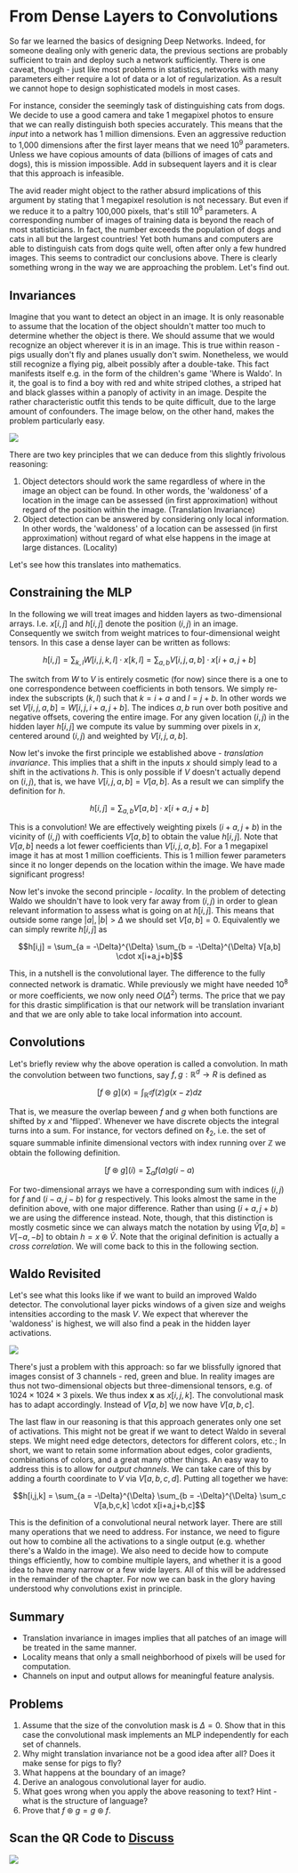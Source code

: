 # From Dense Layers to Convolutions

So far we learned the basics of designing Deep Networks. Indeed, for someone dealing only with generic data, the previous sections are probably sufficient to train and deploy such a network sufficiently. There is one caveat, though - just like most problems in statistics, networks with many parameters either require a lot of data or a lot of regularization. As a result we cannot hope to design sophisticated models in most cases.

For instance, consider the seemingly task of distinguishing cats from dogs. We decide to use a good camera and take 1 megapixel photos to ensure that we can really distinguish both species accurately. This means that the *input* into a network has 1 million dimensions. Even an aggressive reduction to 1,000 dimensions after the first layer means that we need $10^9$ parameters. Unless we have copious amounts of data (billions of images of cats and dogs), this is mission impossible. Add in subsequent layers and it is clear that this approach is infeasible.

The avid reader might object to the rather absurd implications of this argument by stating that 1 megapixel resolution is not necessary. But even if we reduce it to a paltry 100,000 pixels, that's still $10^8$ parameters. A corresponding number of images of training data is beyond the reach of most statisticians. In fact, the number exceeds the population of dogs and cats in all but the largest countries! Yet both humans and computers are able to distinguish cats from dogs quite well, often after only a few hundred images. This seems to contradict our conclusions above. There is clearly something wrong in the way we are approaching the problem. Let's find out.

## Invariances

Imagine that you want to detect an object in an image. It is only reasonable to assume that the location of the object shouldn't matter too much to determine whether the object is there. We should assume that we would recognize an object wherever it is in an image. This is true within reason - pigs usually don't fly and planes usually don't swim. Nonetheless, we would still recognize a flying pig, albeit possibly after a double-take. This fact manifests itself e.g. in the form of the children's game 'Where is Waldo'. In it, the goal is to find a boy with red and white striped clothes, a striped hat and black glasses within a panoply of activity in an image. Despite the rather characteristic outfit this tends to be quite difficult, due to the large amount of confounders. The image below, on the other hand, makes the problem particularly easy.

![](../img/waldo.jpg)


There are two key principles that we can deduce from this slightly frivolous reasoning:

1. Object detectors should work the same regardless of where in the image an object can be found. In other words, the 'waldoness' of a location in the image can be assessed (in first approximation) without regard of the position within the image. (Translation Invariance)
1. Object detection can be answered by considering only local information. In other words, the 'waldoness' of a location can be assessed (in first approximation) without regard of what else happens in the image at large distances. (Locality)

Let's see how this translates into mathematics.

## Constraining the MLP

In the following we will treat images and hidden layers as two-dimensional arrays. I.e. $x[i,j]$ and $h[i,j]$ denote the position $(i,j)$ in an image. Consequently we switch from weight matrices to four-dimensional weight tensors. In this case a dense layer can be written as follows:

$$h[i,j] = \sum_{k,l} W[i,j,k,l] \cdot x[k,l] =
\sum_{a, b} V[i,j,a,b] \cdot x[i+a,j+b]$$

The switch from $W$ to $V$ is entirely cosmetic (for now) since there is a one to one correspondence between coefficients in both tensors. We simply re-index the subscripts $(k,l)$ such that $k = i+a$ and $l = j+b$. In other words we set $V[i,j,a,b] = W[i,j,i+a, j+b]$. The indices $a, b$ run over both positive and negative offsets, covering the entire image. For any given location $(i,j)$ in the hidden layer $h[i,j]$ we compute its value by summing over pixels in $x$, centered around $(i,j)$ and weighted by $V[i,j,a,b]$.

Now let's invoke the first principle we established above - *translation invariance*. This implies that a shift in the inputs $x$ should simply lead to a shift in the activations $h$. This is only possible if $V$ doesn't actually depend on $(i,j)$, that is, we have $V[i,j,a,b] = V[a,b]$. As a result we can simplify the definition for $h$.

$$h[i,j] = \sum_{a, b} V[a,b] \cdot x[i+a,j+b]$$

This is a convolution! We are effectively weighting pixels $(i+a, j+b)$ in the vicinity of $(i,j)$ with coefficients $V[a,b]$ to obtain the value $h[i,j]$. Note that $V[a,b]$ needs a lot fewer coefficients than $V[i,j,a,b]$. For a 1 megapixel image it has at most 1 million coefficients. This is 1 million fewer parameters since it no longer depends on the location within the image. We have made significant progress!

Now let's invoke the second principle - *locality*. In the problem of detecting Waldo we shouldn't have to look very far away from $(i,j)$ in order to glean relevant information to assess what is going on at $h[i,j]$. This means that outside some range $|a|, |b| > \Delta$ we should set $V[a,b] = 0$. Equivalently we can simply rewrite $h[i,j]$ as

$$h[i,j] = \sum_{a = -\Delta}^{\Delta} \sum_{b = -\Delta}^{\Delta} V[a,b] \cdot x[i+a,j+b]$$

This, in a nutshell is the convolutional layer. The difference to the fully connected network is dramatic. While previously we might have needed $10^8$ or more coefficients, we now only need $O(\Delta^2)$ terms. The price that we pay for this drastic simplification is that our network will be translation invariant and that we are only able to take local information into account.

## Convolutions

Let's briefly review why the above operation is called a convolution. In math the convolution between two functions, say $f, g: \mathbb{R}^d \to R$ is defined as

$$[f \circledast g](x) = \int_{\mathbb{R}^d} f(z) g(x-z) dz$$

That is, we measure the overlap beween $f$ and $g$ when both functions are shifted by $x$ and 'flipped'. Whenever we have discrete objects the integral turns into a sum. For instance, for vectors defined on $\ell_2$, i.e. the set of square summable infinite dimensional vectors with index running over $\mathbb{Z}$ we obtain the following definition.

$$[f \circledast g](i) = \sum_a f(a) g(i-a)$$

For two-dimensional arrays we have a corresponding sum with indices $(i,j)$ for $f$ and $(i-a, j-b)$ for $g$ respectively. This looks almost the same in the definition above, with one major difference. Rather than using $(i+a, j+b)$ we are using the difference instead. Note, though, that this distinction is mostly cosmetic since we can always match the notation by using $\tilde{V}[a,b] = V[-a, -b]$ to obtain $h = x \circledast \tilde{V}$. Note that the original definition is actually a *cross correlation*. We will come back to this in the following section.


## Waldo Revisited

Let's see what this looks like if we want to build an improved Waldo detector. The convolutional layer picks windows of a given size and weighs intensities according to the mask $V$. We expect that wherever the 'waldoness' is highest, we will also find a peak in the hidden layer activations.

![](../img/waldo-mask.jpg)

There's just a problem with this approach: so far we blissfully ignored that images consist of 3 channels - red, green and blue. In reality images are thus not two-dimensional objects but three-dimensional tensors, e.g. of $1024 \times 1024 \times 3$ pixels. We thus index $\mathbf{x}$ as $x[i,j,k]$. The convolutional mask has to adapt accordingly. Instead of $V[a,b]$ we now have $V[a,b,c]$.

The last flaw in our reasoning is that this approach generates only one set of activations. This might not be great if we want to detect Waldo in several steps. We might need edge detectors, detectors for different colors, etc.; In short, we want to retain some information about edges, color gradients, combinations of colors, and a great many other things. An easy way to address this is to allow for *output channels*. We can take care of this by adding a fourth coordinate to $V$ via $V[a,b,c,d]$. Putting all together we have:

$$h[i,j,k] = \sum_{a = -\Delta}^{\Delta} \sum_{b = -\Delta}^{\Delta} \sum_c V[a,b,c,k] \cdot x[i+a,j+b,c]$$

This is the definition of a convolutional neural network layer. There are still many operations that we need to address. For instance, we need to figure out how to combine all the activations to a single output (e.g. whether there's a Waldo in the image). We also need to decide how to compute things efficiently, how to combine multiple layers, and whether it is a good idea to have many narrow or a few wide layers. All of this will be addressed in the remainder of the chapter. For now we can bask in the glory having understood why convolutions exist in principle.

## Summary

* Translation invariance in images implies that all patches of an image will be treated in the same manner.
* Locality means that only a small neighborhood of pixels will be used for computation.
* Channels on input and output allows for meaningful feature analysis.

## Problems

1. Assume that the size of the convolution mask is $\Delta = 0$. Show that in this case the convolutional mask implements an MLP independently for each set of channels.
1. Why might translation invariance not be a good idea after all? Does it make sense for pigs to fly?
1. What happens at the boundary of an image?
1. Derive an analogous convolutional layer for audio.
1. What goes wrong when you apply the above reasoning to text? Hint - what is the structure of language?
1. Prove that $f \circledast g = g \circledast f$.

## Scan the QR Code to [Discuss](https://discuss.mxnet.io/t/2348)

![](../img/qr_why-conv.svg)
